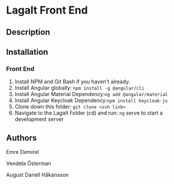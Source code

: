 # Lagalt Front End
## Description
## Installation
### Front End
1. Install NPM and Git Bash if you haven't already.
2. Install Angular globally: ```npm install -g @angular/cli```
3. Install Angular Material Dependency:```ng add @angular/material```
4. Install Angular Keycloak Dependency:```npm install keycloak-js```
5. Clone down this folder: ```git clone <ssh link>```
6. Navigate to the Lagalt Folder (cd) and run: ```ng``` serve to start a development server 

## Authors
Emre Demirel

Vendela Österman

August Danell Håkansson
